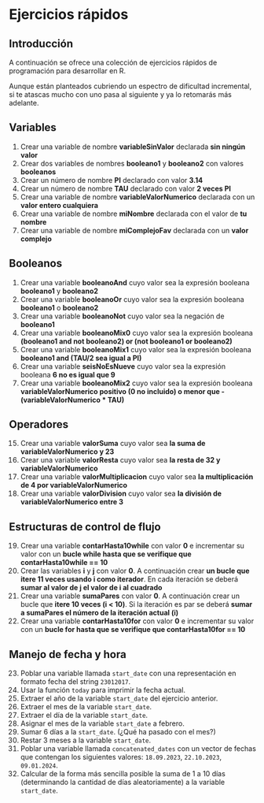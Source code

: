 # Ejercicios rápidos

## Introducción

A continuación se ofrece una colección de ejercicios rápidos de programación para desarrollar en R.

Aunque están planteados cubriendo un espectro de dificultad incremental, si te atascas mucho con uno pasa al siguiente y ya lo retomarás más adelante.

## Variables

1. Crear una variable de nombre **variableSinValor** declarada **sin ningún valor**
2. Crear dos variables de nombres **booleano1** y **booleano2** con valores **booleanos**
3. Crear un número de nombre **PI** declarado con valor **3.14**
4. Crear un número de nombre **TAU** declarado con valor **2 veces PI**
5. Crear una variable de nombre **variableValorNumerico** declarada con un **valor entero cualquiera**
6. Crear una variable de nombre **miNombre** declarada con el valor de **tu nombre**
7. Crear una variable de nombre **miComplejoFav** declarada con un **valor complejo**

## Booleanos

1. Crear una variable **booleanoAnd** cuyo valor sea la expresión booleana **booleano1** y **booleano2**
2. Crear una variable **booleanoOr** cuyo valor sea la expresión booleana **booleano1** o **booleano2**
3. Crear una variable **booleanoNot** cuyo valor sea la negación de **booleano1**
4. Crear una variable **booleanoMix0** cuyo valor sea la expresión booleana **(booleano1 and not booleano2) or (not booleano1 or booleano2)**
5. Crear una variable **booleanoMix1** cuyo valor sea la expresión booleana **booleano1 and (TAU/2 sea igual a PI)**
6. Crear una variable **seisNoEsNueve** cuyo valor sea la expresión booleana **6 no es igual que 9**
7. Crear una variable **booleanoMix2** cuyo valor sea la expresión booleana **variableValorNumerico positivo (0 no incluido) o menor que -(variableValorNumerico * TAU)**

## Operadores

15. Crear una variable **valorSuma** cuyo valor sea **la suma de variableValorNumerico y 23**
16. Crear una variable **valorResta** cuyo valor sea **la resta de 32 y variableValorNumerico**
17. Crear una variable **valorMultiplicacion** cuyo valor sea **la multiplicación de 4 por variableValorNumerico**
18. Crear una variable **valorDivision** cuyo valor sea **la división de variableValorNumerico entre 3**

## Estructuras de control de flujo

19. Crear una variable **contarHasta10while** con valor **0** e incrementar su valor con un **bucle while hasta que se verifique que contarHasta10while == 10** 
20. Crear las variables **i** y **j** con valor **0**. A continuación crear **un bucle que itere 11 veces usando i como iterador**. En cada iteración se deberá **sumar al valor de j el valor de i al cuadrado**
21. Crear una variable **sumaPares** con valor **0**. A continuación crear un bucle que **itere 10 veces (i < 10)**. Si la iteración es par se deberá **sumar a sumaPares el número de la iteración actual (i)**
22. Crear una variable **contarHasta10for** con valor **0** e incrementar su valor con un **bucle for hasta que se verifique que contarHasta10for == 10**

## Manejo de fecha y hora

23. Poblar una variable llamada `start_date` con una representación en formato fecha del string `23012017`.
24. Usar la función `today` para imprimir la fecha actual.
25. Extraer el año de la variable `start_date` del ejercicio anterior.
26. Extraer el mes de la variable `start_date`.
27. Extraer el día de la variable `start_date`.
28. Asignar el mes de la variable `start_date` a febrero.
29. Sumar 6 días a la `start_date`. (¿Qué ha pasado con el mes?)
30. Restar 3 meses a la variable `start_date`.
31. Poblar una variable llamada `concatenated_dates` con un vector de fechas que contengan los siguientes valores: `18.09.2023`, `22.10.2023`, `09.01.2024`.
32. Calcular de la forma más sencilla posible la suma de 1 a 10 días (determinando la cantidad de días aleatoriamente) a la variable `start_date`.